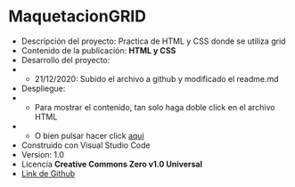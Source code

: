 # MaquetacionGRID
* Descripción del proyecto: Practica de HTML y CSS donde se utiliza grid
* Contenido de la publicación: **HTML y CSS**
* Desarrollo del proyecto:
* * 21/12/2020: Subido el archivo a github y modificado el readme.md
* Despliegue: 
* * Para mostrar el contenido, tan solo haga doble click en el archivo HTML
* * O bien pulsar hacer click [aqui](Practica%2010/maquetacionGRID_Practica01.html) 
* Construido con Visual Studio Code
* Version: 1.0
* Licencia **Creative Commons Zero v1.0 Universal**
* [Link de Github](https://github.com/PSL2001/Maquetacion_Flex.git)
